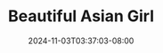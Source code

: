 --- 
title: "Beautiful Asian Girl"
description: "download bokep Beautiful Asian Girl premium durasi panjang  "
date: 2024-11-03T03:37:03-08:00
file_code: "mbsd46s22myc"
draft: false
cover: "u156cjgor0pifwdd.jpg"
tags: ["Beautiful", "Asian", "Girl", "bokep-indo", "bokep-viral", "bokep-ig"]
length: 101
fld_id: "1235740"
foldername: "Asupan Pemuas Nafsu"
categories: ["Asupan Pemuas Nafsu"]
views: 36
---